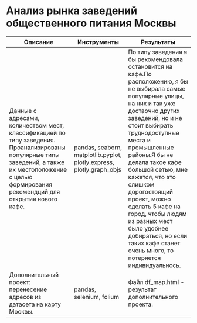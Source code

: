 # Анализ рынка заведений общественного питания Москвы



|Описание|Инструменты|Результаты|
|--------|-----------|----------|
|Данные с адресами, количеством мест, классификацией по типу заведения. Проанализированы популярные типы заведений, а также их местоположение с целью формирования рекомендций для открытия нового кафе.|pandas, seaborn, matplotlib.pyplot, plotly.express, plotly.graph_objs| По типу заведения я бы рекомендовала остановится на кафе.По расположению, я бы не выбирала самые популярные улицы, на них и так уже достаочно других заведений, но и не стоит выбирать труднодоступные места и промышленные районы.Я бы не делала такое кафе большой сетью, мне кажется, что это слишком дорогостоящий проект, можно сделать 5 кафе на город, чтобы людям из разных мест было удобнее добираться, но если таких кафе станет очень много, то потеряется индивидуальнось.|
|Дополнительный проект: перенесение адресов из датасета на карту Москвы. |pandas, selenium, folium| Файл df_map.html - результат дополнительного проекта.|
